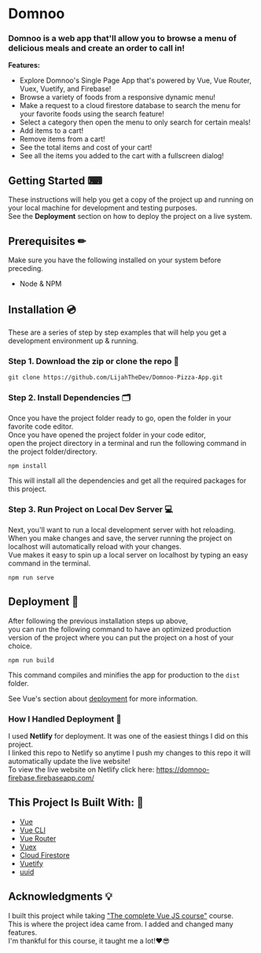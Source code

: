 # Domnoo

### Domnoo is a web app that'll allow you to browse a menu of delicious meals and create an order to call in! <br>

**Features:**
* Explore Domnoo's Single Page App that's powered by Vue, Vue Router, Vuex, Vuetify, and Firebase!
* Browse a variety  of foods from a responsive dynamic menu!
* Make a request to a cloud firestore database to search the menu for your favorite foods using the search feature!
* Select a category then open the menu to only search for certain meals!
* Add items to a cart!
* Remove items from a cart!
* See the total items and cost of your cart!
* See all the items you added to the cart with a fullscreen dialog!

## Getting Started ⌨

These instructions will help you get a copy of the project up and running on your local machine for development and testing purposes.<br>
See the **Deployment** section on how to deploy the project on a live system.

## Prerequisites ✏

Make sure you have the following installed on your system before preceding.
* Node & NPM

## Installation 💿

These are a series of step by step examples that will help you get a development environment up & running.

### Step 1. Download the zip or clone the repo 💾

```
git clone https://github.com/LijahTheDev/Domnoo-Pizza-App.git
```

### Step 2. Install Dependencies 🗂

Once you have the project folder ready to go, open the folder in your favorite code editor.<br>
Once you have opened the project folder in your code editor,<br> 
open the project directory in a terminal and run the following command in the project folder/directory.

```
npm install
```
This will install all the dependencies and get all the required packages for this project.

### Step 3. Run Project on Local Dev Server 💻

Next, you'll want to run a local development server with hot reloading.<br> 
When you make changes and save, the server running the project on localhost will automatically reload with your changes.<br>
Vue makes it easy to spin up a local server on localhost by typing an easy command in the terminal.

```
npm run serve
```

## Deployment 📢
After following the previous installation steps up above,<br> 
you can run the following command to have an optimized production version of the project where you can put the project on a host of your choice.
```
npm run build
```
This command compiles and minifies the app for production to the `dist` folder.<br>

See Vue's section about [deployment](https://cli.vuejs.org/guide/deployment.html) for more information.

### How I Handled Deployment 🔌

I used **Netlify** for deployment. It was one of the easiest things I did on this project.<br> 
I linked this repo to Netlify so anytime I push my changes to this repo it will automatically update the live website!<br> 
To view the live website on Netlify click here: https://domnoo-firebase.firebaseapp.com/

## This Project Is Built With: 🔨
* [Vue](https://vuejs.org/)
* [Vue CLI](https://cli.vuejs.org/)
* [Vue Router](https://router.vuejs.org/)
* [Vuex](https://vuex.vuejs.org/)
* [Cloud Firestore](https://firebase.google.com/docs/firestore/)
* [Vuetify](https://vuetifyjs.com/)
* [uuid](https://www.npmjs.com/package/uuid)

## Acknowledgments 💡

I built this project while taking ["The complete Vue JS course"](https://www.udemy.com/the-complete-vue-js-course/) course.<br> 
This is where the project idea came from. I added and changed many features.<br>
I'm thankful for this course, it taught me a lot!❤😎
